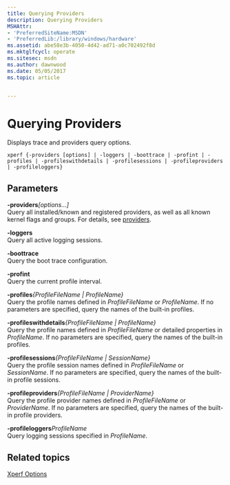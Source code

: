 ```yaml
---
title: Querying Providers
description: Querying Providers
MSHAttr:
- 'PreferredSiteName:MSDN'
- 'PreferredLib:/library/windows/hardware'
ms.assetid: abe58e3b-4050-4d42-ad71-a0c702492f8d
ms.mktglfcycl: operate
ms.sitesec: msdn
ms.author: dawnwood
ms.date: 05/05/2017
ms.topic: article


---
```


# Querying Providers


Displays trace and providers query options.

```
xperf {-providers [options] | -loggers | -boottrace | -profint | -profiles | -profileswithdetails | -profilesessions | -profileproviders | -profileloggers}
```

## Parameters


<a href="" id="-providers-options----"></a>**-providers**<em>\[options...\]</em>  
Query all installed/known and registered providers, as well as all known kernel flags and groups. For details, see [providers](providers-wpa.md).

<a href="" id="-loggers"></a>**-loggers**  
Query all active logging sessions.

<a href="" id="-boottrace"></a>**-boottrace**  
Query the boot trace configuration.

<a href="" id="-profint"></a>**-profint**  
Query the current profile interval.

<a href="" id="-profiles-profilefilename---profilename-"></a>**-profiles**<em>{ProfileFileName | ProfileName}</em>  
Query the profile names defined in *ProfileFileName* or *ProfileName*. If no parameters are specified, query the names of the built-in profiles.

<a href="" id="-profileswithdetails-profilefilename---profilename-"></a>**-profileswithdetails**<em>{ProfileFileName | ProfileName}</em>  
Query the profile names defined in *ProfileFileName* or detailed properties in *ProfileName*. If no parameters are specified, query the names of the built-in profiles.

<a href="" id="-profilesessions-profilefilename---sessionname-"></a>**-profilesessions**<em>{ProfileFileName | SessionName}</em>  
Query the profile session names defined in *ProfileFileName* or *SessionName*. If no parameters are specified, query the names of the built-in profile sessions.

<a href="" id="-profileproviders-profilefilename---providername-"></a>**-profileproviders**<em>{ProfileFileName | ProviderName}</em>  
Query the profile provider names defined in *ProfileFileName* or *ProviderName*. If no parameters are specified, query the names of the built-in profile providers.

<a href="" id="-profileloggersprofilename"></a>**-profileloggers***ProfileName*  
Query logging sessions specified in *ProfileName*.

## Related topics


[Xperf Options](xperf-options.md)

 

 








